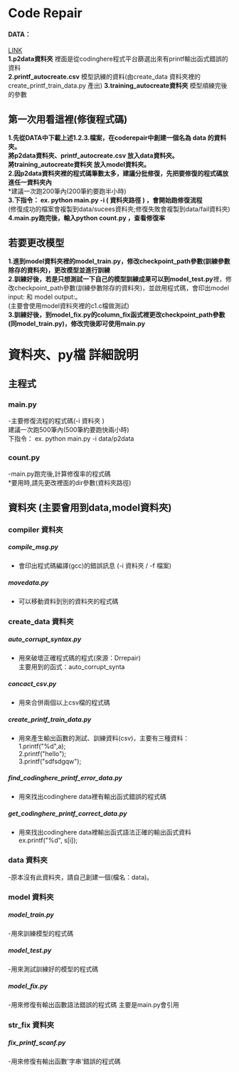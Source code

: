# Code Repair
#### DATA：
[LINK](https://drive.google.com/drive/folders/1NfAx5mKUyAcAq9oc7q_1CW1UYczY8UuK?usp=sharing)<br>
**1.p2data資料夾** 裡面是從codinghere程式平台篩選出來有printf輸出函式錯誤的資料<br>
**2.printf_autocreate.csv** 模型訊練的資料(由create_data 資料夾裡的create_printf_train_data.py 產出)
**3.training_autocreate資料夾** 模型順練完後的參數

## 第一次用看這裡(修復程式碼)
**1.先從DATA中下載上述1.2.3.檔案，在coderepair中創建一個名為 data 的資料夾。**<br>
**將p2data資料夾、printf_autocreate.csv 放入data資料夾。**<br>
**將training_autocreate資料夾 放入model資料夾。**<br>
**2.因p2data資料夾裡的程式碼筆數太多，建議分批修復，先把要修復的程式碼放進任一資料夾內**<br>*建議一次跑200筆內(200筆約要跑半小時)<br>
**3.下指令： ex. python main.py -i ( 資料夾路徑 ) ，會開始跑修復流程**<br> 
(修復成功的檔案會複製到data/sucees資料夾;修復失敗會複製到data/fail資料夾)<br> 
**4.main.py跑完後，輸入python count.py ，查看修復率**<br>  


## 若要更改模型
**1.進到model資料夾裡的model_train.py，修改checkpoint_path參數(訓練參數除存的資料夾)，更改模型並進行訓練**<br>
**2.訓練好後，若是只想測試一下自己的模型訓練成果可以到model_test.py**裡，修改checkpoint_path參數(訓練參數除存的資料夾)，並啟用程式碼，會印出model input: 和 model output:。<br>(主要會使用model資料夾裡的c1.c檔做測試)<br>
**3.訓練好後，到model_fix.py的column_fix函式裡更改checkpoint_path參數(同model_train.py)，修改完後即可使用main.py**<br>


# 資料夾、py檔 詳細說明

## 主程式

### main.py
-主要修復流程的程式碼(-i 資料夾 )<br>
建議一次跑500筆內(500筆約要跑快兩小時)<br>
下指令： ex. python main.py -i data/p2data
### count.py 
-main.py跑完後,計算修復率的程式碼<br>
*要用時,請先更改裡面的dir參數(資料夾路徑)




## 資料夾 (主要會用到data,model資料夾)

### compiler 資料夾
##### compile_msg.py 
- 會印出程式碼編譯(gcc)的錯誤訊息 (-i 資料夾 / -f 檔案)

##### movedata.py 
- 可以移動資料到別的資料夾的程式碼

### create_data 資料夾
##### auto_corrupt_syntax.py
 - 用來破壞正確程式碼的程式(來源：Drrepair) <br>
 主要用到的函式：auto_corrupt_synta

##### concact_csv.py 
- 用來合併兩個以上csv檔的程式碼

##### create_printf_train_data.py 
- 用來產生輸出函數的測試、訓練資料(csv)，主要有三種資料：<br>
1.printf("%d",a);<br>
2.printf("hello");<br>
3.printf("sdfsdgqw");
 
 ##### find_codinghere_printf_error_data.py
 - 用來找出codinghere data裡有輸出函式錯誤的程式碼


 ##### get_codinghere_printf_correct_data.py
 - 用來找出codinghere data裡輸出函式語法正確的輸出函式資料
 ex.printf("%d", s[i]);

### data 資料夾
-原本沒有此資料夾，請自己創建一個(檔名：data)。


### model 資料夾 


##### model_train.py
-用來訓練模型的程式碼

##### model_test.py
-用來測試訓練好的模型的程式碼

##### model_fix.py
-用來修復有輸出函數語法錯誤的程式碼
主要是main.py會引用

### str_fix 資料夾
##### fix_printf_scanf.py
-用來修復有輸出函數'字串'錯誤的程式碼


